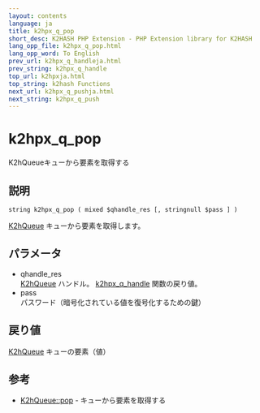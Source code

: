 ```yaml
---
layout: contents
language: ja
title: k2hpx_q_pop
short_desc: K2HASH PHP Extension - PHP Extension library for K2HASH
lang_opp_file: k2hpx_q_pop.html
lang_opp_word: To English
prev_url: k2hpx_q_handleja.html
prev_string: k2hpx_q_handle
top_url: k2hpxja.html
top_string: k2hash Functions
next_url: k2hpx_q_pushja.html
next_string: k2hpx_q_push
---
```


# k2hpx_q_pop
K2hQueueキューから要素を取得する

## 説明

```
string k2hpx_q_pop ( mixed $qhandle_res [, stringnull $pass ] )
```

[K2hQueue](k2hq_classja.html) キューから要素を取得します。 

## パラメータ
- qhandle_res  
[K2hQueue](k2hq_classja.html) ハンドル。 [k2hpx_q_handle](k2hpx_q_handleja.html) 関数の戻り値。
- pass  
パスワード（暗号化されている値を復号化するための鍵）

## 戻り値
[K2hQueue](k2hq_classja.html) キューの要素（値） 

## 参考
- [K2hQueue::pop](k2hq_popja.html) - キューから要素を取得する

